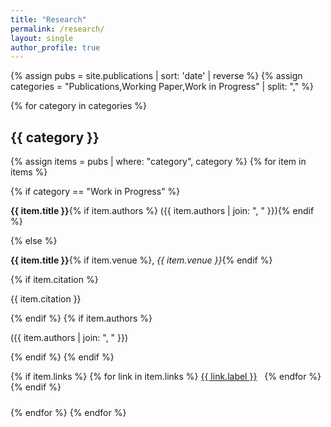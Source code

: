 ```yaml
---
title: "Research"
permalink: /research/
layout: single
author_profile: true
---
```


{% assign pubs = site.publications | sort: 'date' | reverse %}
{% assign categories = "Publications,Working Paper,Work in Progress" | split: "," %}

{% for category in categories %}
## {{ category }}

{% assign items = pubs | where: "category", category %}
{% for item in items %}
<div style="margin-bottom: 1.5rem;">
  {% if category == "Work in Progress" %}
    <p><strong>{{ item.title }}</strong>{% if item.authors %} ({{ item.authors | join: ", " }}){% endif %}</p>
  {% else %}
    <p><strong>{{ item.title }}</strong>{% if item.venue %}, <em>{{ item.venue }}</em>{% endif %}</p>
    {% if item.citation %}<p>{{ item.citation }}</p>{% endif %}
    {% if item.authors %}<p>({{ item.authors | join: ", " }})</p>{% endif %}
  {% endif %}

  {% if item.links %}
    {% for link in item.links %}
      <a href="{{ link.url }}" class="btn" target="_blank" rel="noopener" style="margin-right: 0.5rem;">{{ link.label }}</a>
    {% endfor %}
  {% endif %}
</div>
{% endfor %}
{% endfor %}

